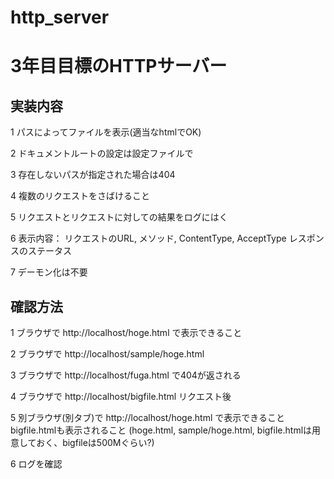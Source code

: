 http_server
===========

# 3年目目標のHTTPサーバー

## 実装内容

1  パスによってファイルを表示(適当なhtmlでOK)

2	ドキュメントルートの設定は設定ファイルで

3	存在しないパスが指定された場合は404

4	複数のリクエストをさばけること

5	リクエストとリクエストに対しての結果をログにはく

6	表示内容：
		リクエストのURL, メソッド, ContentType, AcceptType
		レスポンスのステータス

7	デーモン化は不要

## 確認方法

1	ブラウザで http://localhost/hoge.html で表示できること

2	ブラウザで http://localhost/sample/hoge.html

3	ブラウザで http://localhost/fuga.html で404が返される

4	ブラウザで http://localhost/bigfile.html リクエスト後

5	別ブラウザ(別タブ)で http://localhost/hoge.html で表示できること
		bigfile.htmlも表示されること
		(hoge.html, sample/hoge.html, bigfile.htmlは用意しておく、bigfileは500Mぐらい?)

6	ログを確認
